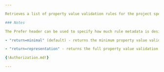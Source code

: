 ```yaml
---

Retrieves a list of property value validation rules for the project specified by the project id.

### Notes

The Prefer header can be used to specify how much rule metadata is desired

- "return=minimal" (default) - returns the minimum property value validation rule metadata

- "return=representation" - returns the full property value validation rule metadata

{!Authorization.md!}

---
```


